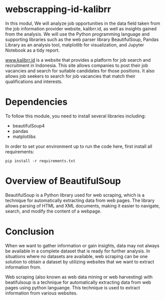 # webscrapping-id-kalibrr
In this modul, We will analyze job opportunities in the data field taken from the job information provider website, kalibrr.id, as well as insights gained from the analysis. We will use the Python programming language and supporting libraries such as the web parser library BeautifulSoup, Pandas Library as an analysis tool, matplotlib for visualization, and Jupyter Notebook as a tidy report.

www.kalibrr.id is a website that provides a platform for job search and recruitment in Indonesia. This site allows companies to post their job vacancies and search for suitable candidates for those positions. It also allows job seekers to search for job vacancies that match their qualifications and interests.


# Dependencies

To follow this module, you need to install several libraries including:

- beautifulSoup4
- pandas
- matplotlibs

In order to set your environment up to run the code here, first install all requirements:

`pip install -r requirements.txt`

# Overview of BeautifulSoup

BeautifulSoup is a Python library used for web scraping, which is a technique for automatically extracting data from web pages. The library allows parsing of HTML and XML documents, making it easier to navigate, search, and modify the content of a webpage.

# Conclusion

When we want to gather information or gain insights, data may not always be available in a complete dataset that is ready for further analysis. In situations where no datasets are available, web scraping can be one solution to obtain a dataset by utilizing websites that we want to extract information from.

Web scraping (also known as web data mining or web harvesting) with beatifulsoup is a technique for automatically extracting data from web pages using python languange. This technique is used to extract information from various websites.
